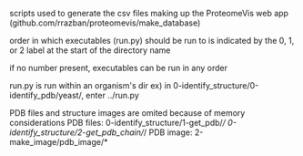 scripts used to generate the csv files making up the 
ProteomeVis web app (github.com/rrazban/proteomevis/make_database)

order in which executables (run.py) should be run to 
is indicated by the 0, 1, or 2 label at the start of 
the directory name

if no number present, executables can be run in any order

run.py is run within an organism's dir
ex) in 0-identify_structure/0-identify_pdb/yeast/, enter ../run.py

PDB files and structure images are omited because of memory
considerations
PDB files:	0-identify_structure/1-get_pdb/*/
		0-identify_structure/2-get_pdb_chain/*/
PDB image:	2-make_image/pdb_image/*
